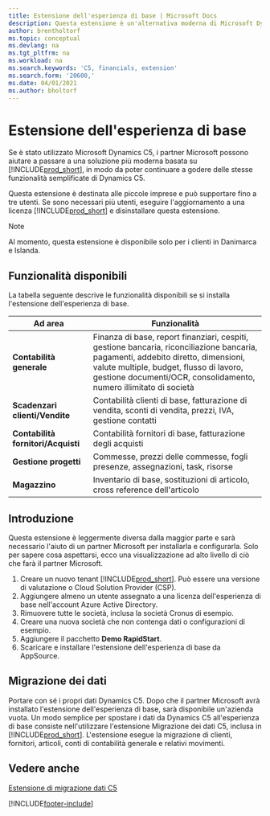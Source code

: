 ```yaml
---
title: Estensione dell'esperienza di base | Microsoft Docs
description: Questa estensione è un'alternativa moderna di Microsoft Dynamics C5.
author: brentholtorf
ms.topic: conceptual
ms.devlang: na
ms.tgt_pltfrm: na
ms.workload: na
ms.search.keywords: 'C5, financials, extension'
ms.search.form: '20600,'
ms.date: 04/01/2021
ms.author: bholtorf
---
```


# <a name="the-basic-experience-extension" />Estensione dell'esperienza di base

Se è stato utilizzato Microsoft Dynamics C5, i partner Microsoft possono aiutare a passare a una soluzione più moderna basata su [!INCLUDE[prod_short](includes/prod_short.md)], in modo da poter continuare a godere delle stesse funzionalità semplificate di Dynamics C5.

Questa estensione è destinata alle piccole imprese e può supportare fino a tre utenti. Se sono necessari più utenti, eseguire l'aggiornamento a una licenza [!INCLUDE[prod_short](includes/prod_short.md)] e disinstallare questa estensione.

> [!NOTE]
> Al momento, questa estensione è disponibile solo per i clienti in Danimarca e Islanda.

## <a name="whats-available" />Funzionalità disponibili

La tabella seguente descrive le funzionalità disponibili se si installa l'estensione dell'esperienza di base.

|Ad area  |Funzionalità  |
|---------|---------|
|**Contabilità generale** |Finanza di base, report finanziari, cespiti, gestione bancaria, riconciliazione bancaria, pagamenti, addebito diretto, dimensioni, valute multiple, budget, flusso di lavoro, gestione documenti/OCR, consolidamento, numero illimitato di società|
|**Scadenzari clienti/Vendite** |Contabilità clienti di base, fatturazione di vendita, sconti di vendita, prezzi, IVA, gestione contatti |
|**Contabilità fornitori/Acquisti** |Contabilità fornitori di base, fatturazione degli acquisti |
|**Gestione progetti** |Commesse, prezzi delle commesse, fogli presenze, assegnazioni, task, risorse |
|**Magazzino** |Inventario di base, sostituzioni di articolo, cross reference dell'articolo |

## <a name="getting-started" />Introduzione

Questa estensione è leggermente diversa dalla maggior parte e sarà necessario l'aiuto di un partner Microsoft per installarla e configurarla. Solo per sapere cosa aspettarsi, ecco una visualizzazione ad alto livello di ciò che farà il partner Microsoft.

1. Creare un nuovo tenant [!INCLUDE[prod_short](includes/prod_short.md)]. Può essere una versione di valutazione o Cloud Solution Provider (CSP).
2. Aggiungere almeno un utente assegnato a una licenza dell'esperienza di base nell'account Azure Active Directory.
3. Rimuovere tutte le società, inclusa la società Cronus di esempio.
4. Creare una nuova società che non contenga dati o configurazioni di esempio.
5. Aggiungere il pacchetto **Demo RapidStart**. <!--what does the package contain?-->
6. Scaricare e installare l'estensione dell'esperienza di base da AppSource.

## <a name="migrating-data" />Migrazione dei dati

Portare con sé i propri dati Dynamics C5. Dopo che il partner Microsoft avrà installato l'estensione dell'esperienza di base, sarà disponibile un'azienda vuota. Un modo semplice per spostare i dati da Dynamics C5 all'esperienza di base consiste nell'utilizzare l'estensione Migrazione dei dati C5, inclusa in [!INCLUDE[prod_short](includes/prod_short.md)]. L'estensione esegue la migrazione di clienti, fornitori, articoli, conti di contabilità generale e relativi movimenti.

## <a name="see-also" />Vedere anche

[Estensione di migrazione dati C5](ui-extensions-c5-data-migration.md)  

[!INCLUDE[footer-include](includes/footer-banner.md)]
